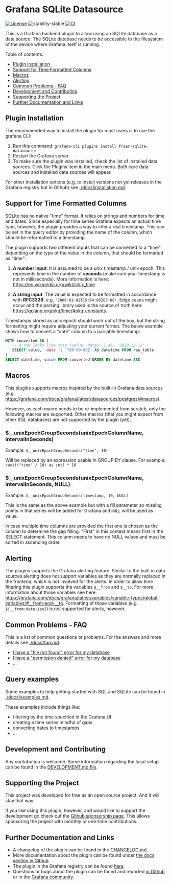 # Grafana SQLite Datasource

[![License](https://img.shields.io/badge/License-Apache%202.0-blue.svg)](https://opensource.org/licenses/Apache-2.0)
![stability-stable](https://img.shields.io/badge/stability-stable-green.svg)
[![CI](https://github.com/fr-ser/grafana-sqlite-datasource/actions/workflows/ci_cd.yml/badge.svg)](https://github.com/fr-ser/grafana-sqlite-datasource/actions/workflows/ci_cd.yml)

This is a Grafana backend plugin to allow using an SQLite database as a data source.
The SQLite database needs to be accessible to the filesystem of the device where Grafana itself
is running.

Table of contents:

- [Plugin Installation](#plugin-installation)
- [Support for Time Formatted Columns](#support-for-time-formatted-columns)
- [Macros](#macros)
- [Alerting](#alerting)
- [Common Problems - FAQ](#common-problems---faq)
- [Development and Contributing](#development-and-contributing)
- [Supporting the Project](#supporting-the-project)
- [Further Documentation and Links](#further-documentation-and-links)

## Plugin Installation

The recommended way to install the plugin for most users is to use the grafana CLI:

1. Run this command: `grafana-cli plugins install frser-sqlite-datasource`
2. Restart the Grafana server.
3. To make sure the plugin was installed, check the list of installed data sources. Click the
   Plugins item in the main menu. Both core data sources and installed data sources will appear.

For other installation options (e.g. to install versions not yet releases in the Grafana registry but in Github) see
[./docs/installation.md](https://github.com/fr-ser/grafana-sqlite-datasource/blob/main/docs/installation.md).

## Support for Time Formatted Columns

SQLite has no native "time" format. It relies on strings and numbers for time and dates. Since
especially for time series Grafana expects an actual time type, however, the plugin provides a way
to infer a real timestamp. This can be set in the query editor by providing the name of the column,
which should be reformatted to a timestamp.

The plugin supports two different inputs that can be converted to a "time" depending on the type
of the value in the column, that should be formatted as "time":

1. **A number input**: It is assumed to be a unix timestamp / unix epoch. This represents time in
   the number of **seconds** (make sure your timestamp is not in milliseconds). More information is
   here: <https://en.wikipedia.org/wiki/Unix_time>

2. **A string input**: The value is expected to be formatted in accordance with **RFC3339**,
   e.g. `"2006-01-02T15:04:05Z07:00"`. Edge cases might occur and the parsing library used is the
   source of truth here: <https://golang.org/pkg/time/#pkg-constants>.

Timestamps stored as unix epoch should work out of the box, but the string formatting might require
adjusting your current format. The below example shows how to convert a "date" column to a parsable
timestamp:

```SQL
WITH converted AS (
   -- a row looks like this (value, date): 1.45, '2020-12-12'
   SELECT value,  date || 'T00:00:00Z' AS datetime FROM raw_table
)
SELECT datetime, value FROM converted ORDER BY datetime ASC
```

## Macros

This plugins supports macros inspired by the built-in Grafana data sources (e.g.
<https://grafana.com/docs/grafana/latest/datasources/postgres/#macros>).

However, as each macro needs to be re-implemented from scratch, only the following macros are
supported. Other macros (that you might expect from other SQL databases) are not supported by the
plugin (yet).

### $__unixEpochGroupSeconds(unixEpochColumnName, intervalInSeconds)

Example: `$__unixEpochGroupSeconds("time", 10)`

Will be replaced by an expression usable in GROUP BY clause. For example:
`cast(("time" / 10) as int) * 10`

### $__unixEpochGroupSeconds(unixEpochColumnName, intervalInSeconds, NULL)

Example: `$__unixEpochGroupSeconds(timestamp, 10, NULL)`

This is the same as the above example but with a fill parameter so missing points in that series
will be added for Grafana and `NULL` will be used as value.

In case multiple time columns are provided the first one is chosen as the column to determine the
gap filling. "First" in this context means first in the SELECT statement. This column needs to have
no NULL values and must be sorted in ascending order.

## Alerting

The plugins supports the Grafana alerting feature. Similar to the built in data sources alerting
does not support variables as they are normally replaced in the frontend, which is not involved
for the alerts. In order to allow time filtering this plugin supports the variables `$__from` and
`$__to`. For more information about those variables see here:
<https://grafana.com/docs/grafana/latest/variables/variable-types/global-variables/#__from-and-__to>.
Formatting of those variables (e.g. `${__from:date:iso}`) is not supported for alerts, however.

## Common Problems - FAQ

This is a list of common questions or problems. For the answers and more details see
[./docs/faq.md](https://github.com/fr-ser/grafana-sqlite-datasource/blob/main/docs/faq.md).

- [I have a "file not found" error for my database](https://github.com/fr-ser/grafana-sqlite-datasource/blob/main/docs/faq.md#i-have-a-file-not-found-error-for-my-database)
- [I have a "permission denied" error for my database](https://github.com/fr-ser/grafana-sqlite-datasource/blob/main/docs/faq.md#i-have-a-permission-denied-error-for-my-database)
- ...

## Query examples

Some examples to help getting started with SQL and SQLite can be found in
[./docs/examples.md](https://github.com/fr-ser/grafana-sqlite-datasource/blob/main/docs/examples.md).

These examples include things like:

- filtering by the time specified in the Grafana UI
- creating a time series mindful of gaps
- converting dates to timestamps
- ...

## Development and Contributing

Any contribution is welcome. Some information regarding the local setup can be found in the
[DEVELOPMENT.md file](https://github.com/fr-ser/grafana-sqlite-datasource/blob/main/DEVELOPMENT.md).

## Supporting the Project

This project was developed for free as an open source project. And it will stay that way.

If you like using this plugin, however, and would like to support the development go check out
the [Github sponsorship page](https://github.com/sponsors/fr-ser). This allows sponsoring the
project with monthly or one-time contributions.

## Further Documentation and Links

- A changelog of the plugin can be found in the [CHANGELOG.md](https://github.com/fr-ser/grafana-sqlite-datasource/blob/main/CHANGELOG.md).
- More documentation about the plugin can be found under [the docs section in Github](https://github.com/fr-ser/grafana-sqlite-datasource/blob/main/docs).
- The plugin in the Grafana registry can be found [here](https://grafana.com/grafana/plugins/frser-sqlite-datasource/).
- Questions or bugs about the plugin can be found and reported [in Github](https://github.com/fr-ser/grafana-sqlite-datasource/issues?q=) or in the [Grafana community](https://community.grafana.com/search?q=sqlite%20order%3Alatest).
